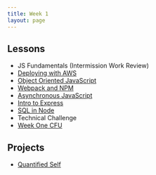 ```yaml
---
title: Week 1
layout: page
---
```


## Lessons

* JS Fundamentals (Intermission Work Review)
* [Deploying with AWS](../lessons/deploying-with-aws)
* [Object Oriented JavaScript](../lessons/intro-to-oojs)
* [Webpack and NPM](../lessons/webpack-demystified)
* [Asynchronous JavaScript](../lessons/asynchronicity-in-javascript)
* [Intro to Express](../lessons/intro_to_express)
* [SQL in Node](../lessons/sql-in-node)
* Technical Challenge
* [Week One CFU](https://github.com/turingschool/checks-for-understanding/blob/master/module-4/backend/week_one.md)

## Projects

* [Quantified Self](../projects/quantified-self/quantified-self)
